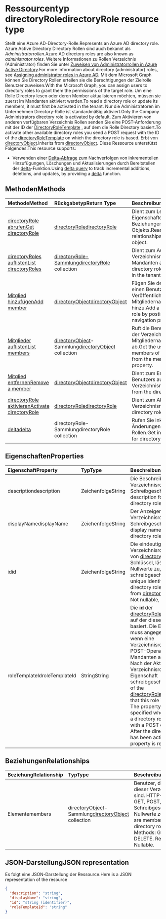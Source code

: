 # <a name="directoryrole-resource-type"></a><span data-ttu-id="0297f-101">Ressourcentyp directoryRole</span><span class="sxs-lookup"><span data-stu-id="0297f-101">directoryRole resource type</span></span>

<span data-ttu-id="0297f-102">Stellt eine Azure AD-Directory-Rolle.</span><span class="sxs-lookup"><span data-stu-id="0297f-102">Represents an Azure AD directory role.</span></span> <span data-ttu-id="0297f-103">Azure Active Directory Directory Rollen sind auch bekannt als *Administratorrollen*.</span><span class="sxs-lookup"><span data-stu-id="0297f-103">Azure AD directory roles are also known as *administrator roles*.</span></span> <span data-ttu-id="0297f-104">Weitere Informationen zu Rollen Verzeichnis (Administrator) finden Sie unter [Zuweisen von Administratorrollen in Azure Active Directory](http://azure.microsoft.com/documentation/articles/active-directory-assign-admin-roles/).</span><span class="sxs-lookup"><span data-stu-id="0297f-104">For more information about directory (administrator) roles, see [Assigning administrator roles in Azure AD](http://azure.microsoft.com/documentation/articles/active-directory-assign-admin-roles/).</span></span> <span data-ttu-id="0297f-105">Mit dem Microsoft Graph können Sie Directory Rollen erteilen sie die Berechtigungen der Zielrolle Benutzer zuweisen.</span><span class="sxs-lookup"><span data-stu-id="0297f-105">With the Microsoft Graph, you can assign users to directory roles to grant them the permissions of the target role.</span></span> <span data-ttu-id="0297f-106">Um eine Rolle Directory lesen oder deren Member aktualisieren möchten, müssen sie zuerst im Mandanten aktiviert werden.</span><span class="sxs-lookup"><span data-stu-id="0297f-106">To read a directory role or update its members, it must first be activated in the tenant.</span></span> <span data-ttu-id="0297f-107">Nur die Administratoren im Unternehmen Directory-Rolle ist standardmäßig aktiviert.</span><span class="sxs-lookup"><span data-stu-id="0297f-107">Only the Company Administrators directory role is activated by default.</span></span> <span data-ttu-id="0297f-108">Zum Aktivieren von anderen verfügbaren Verzeichnis Rollen senden Sie eine POST-Anforderung mit der ID der [DirectoryRoleTemplate](directoryroletemplate.md) , auf dem die Rolle Directory basiert.</span><span class="sxs-lookup"><span data-stu-id="0297f-108">To activate other available directory roles you send a POST request with the ID of the [directoryRoleTemplate](directoryroletemplate.md) on which the directory role is based.</span></span> <span data-ttu-id="0297f-109">Erbt von [directoryObject](directoryobject.md).</span><span class="sxs-lookup"><span data-stu-id="0297f-109">Inherits from [directoryObject](directoryobject.md).</span></span>
<span data-ttu-id="0297f-110">Diese Ressource unterstützt Folgendes:</span><span class="sxs-lookup"><span data-stu-id="0297f-110">This resource supports:</span></span>

- <span data-ttu-id="0297f-111">Verwenden einer [Delta-Abfrage](../../../concepts/delta_query_overview.md) zum Nachverfolgen von inkrementellen Hinzufügungen, Löschungen und Aktualisierungen durch Bereitstellen der [delta](../api/directoryrole_delta.md)-Funktion.</span><span class="sxs-lookup"><span data-stu-id="0297f-111">Using [delta query](../../../concepts/delta_query_overview.md) to track incremental additions, deletions, and updates, by providing a [delta](../api/directoryrole_delta.md) function.</span></span>

## <a name="methods"></a><span data-ttu-id="0297f-112">Methoden</span><span class="sxs-lookup"><span data-stu-id="0297f-112">Methods</span></span>

| <span data-ttu-id="0297f-113">Methode</span><span class="sxs-lookup"><span data-stu-id="0297f-113">Method</span></span>       | <span data-ttu-id="0297f-114">Rückgabetyp</span><span class="sxs-lookup"><span data-stu-id="0297f-114">Return Type</span></span>  |<span data-ttu-id="0297f-115">Beschreibung</span><span class="sxs-lookup"><span data-stu-id="0297f-115">Description</span></span>|
|:---------------|:--------|:----------|
|[<span data-ttu-id="0297f-116">directoryRole abrufen</span><span class="sxs-lookup"><span data-stu-id="0297f-116">Get directoryRole</span></span>](../api/directoryrole_get.md) | [<span data-ttu-id="0297f-117">directoryRole</span><span class="sxs-lookup"><span data-stu-id="0297f-117">directoryRole</span></span>](directoryrole.md) | <span data-ttu-id="0297f-118">Dient zum Lesen der Eigenschaften und der Beziehungen des directoryRole-Objekts.</span><span class="sxs-lookup"><span data-stu-id="0297f-118">Read properties and relationships of directoryRole object.</span></span> |
|[<span data-ttu-id="0297f-119">directoryRoles auflisten</span><span class="sxs-lookup"><span data-stu-id="0297f-119">List directoryRoles</span></span>](../api/directoryrole_list.md) | <span data-ttu-id="0297f-120">[directoryRole-Sammlung](directoryrole.md)</span><span class="sxs-lookup"><span data-stu-id="0297f-120">[directoryRole](directoryrole.md) collection</span></span> | <span data-ttu-id="0297f-121">Dient zum Auflisten der Verzeichnisrollen, die im Mandanten aktiviert sind.</span><span class="sxs-lookup"><span data-stu-id="0297f-121">List the directory roles that are activated in the tenant.</span></span> |
|[<span data-ttu-id="0297f-122">Mitglied hinzufügen</span><span class="sxs-lookup"><span data-stu-id="0297f-122">Add member</span></span>](../api/directoryrole_post_members.md) |[<span data-ttu-id="0297f-123">directoryObject</span><span class="sxs-lookup"><span data-stu-id="0297f-123">directoryObject</span></span>](directoryobject.md)| <span data-ttu-id="0297f-124">Fügen Sie der Verzeichnisrolle einen Benutzer durch Veröffentlichen in der Mitgliedernavitionseingenschaft hinzu.</span><span class="sxs-lookup"><span data-stu-id="0297f-124">Add a user to the directory role by posting to the members navigation property.</span></span>|
|[<span data-ttu-id="0297f-125">Mitglieder auflisten</span><span class="sxs-lookup"><span data-stu-id="0297f-125">List members</span></span>](../api/directoryrole_list_members.md) |<span data-ttu-id="0297f-126">[directoryObject](directoryobject.md)-Sammlung</span><span class="sxs-lookup"><span data-stu-id="0297f-126">[directoryObject](directoryobject.md) collection</span></span>| <span data-ttu-id="0297f-127">Ruft die Benutzer, die Mitglieder der Verzeichnisrolle sind, aus der Mitgliedernavigationseigenschaft ab.</span><span class="sxs-lookup"><span data-stu-id="0297f-127">Get the users that are members of the directory role from the members navigation property.</span></span>|
|[<span data-ttu-id="0297f-128">Mitglied entfernen</span><span class="sxs-lookup"><span data-stu-id="0297f-128">Remove a member</span></span>](../api/directoryrole_delete_member.md) |[<span data-ttu-id="0297f-129">directoryObject</span><span class="sxs-lookup"><span data-stu-id="0297f-129">directoryObject</span></span>](directoryobject.md)| <span data-ttu-id="0297f-130">Dient zum Entfernen eines Benutzers aus der Verzeichnisrolle.</span><span class="sxs-lookup"><span data-stu-id="0297f-130">Remove a user from the directory role.</span></span>|
|[<span data-ttu-id="0297f-131">directoryRole aktivieren</span><span class="sxs-lookup"><span data-stu-id="0297f-131">Activate directoryRole</span></span>](../api/directoryrole_post_directoryroles.md) |[<span data-ttu-id="0297f-132">directoryRole</span><span class="sxs-lookup"><span data-stu-id="0297f-132">directoryRole</span></span>](directoryrole.md) | <span data-ttu-id="0297f-133">Dient zum Aktivieren einer Verzeichnisrolle.</span><span class="sxs-lookup"><span data-stu-id="0297f-133">Activate a directory role.</span></span>|
|[<span data-ttu-id="0297f-134">delta</span><span class="sxs-lookup"><span data-stu-id="0297f-134">delta</span></span>](../api/directoryrole_delta.md)|<span data-ttu-id="0297f-135">directoryRole-Sammlung</span><span class="sxs-lookup"><span data-stu-id="0297f-135">directoryRole collection</span></span>| <span data-ttu-id="0297f-136">Rufen Sie inkrementelle Änderungen für Directory Rollen.</span><span class="sxs-lookup"><span data-stu-id="0297f-136">Get incremental changes for directory roles.</span></span> |

## <a name="properties"></a><span data-ttu-id="0297f-137">Eigenschaften</span><span class="sxs-lookup"><span data-stu-id="0297f-137">Properties</span></span>
| <span data-ttu-id="0297f-138">Eigenschaft</span><span class="sxs-lookup"><span data-stu-id="0297f-138">Property</span></span>   | <span data-ttu-id="0297f-139">Typ</span><span class="sxs-lookup"><span data-stu-id="0297f-139">Type</span></span> | <span data-ttu-id="0297f-140">Beschreibung</span><span class="sxs-lookup"><span data-stu-id="0297f-140">Description</span></span> |
|:---------------|:--------|:----------|
|<span data-ttu-id="0297f-141">description</span><span class="sxs-lookup"><span data-stu-id="0297f-141">description</span></span>|<span data-ttu-id="0297f-142">Zeichenfolge</span><span class="sxs-lookup"><span data-stu-id="0297f-142">String</span></span>|<span data-ttu-id="0297f-p102">Die Beschreibung für die Verzeichnisrolle. Schreibgeschützt.</span><span class="sxs-lookup"><span data-stu-id="0297f-p102">The description for the directory role. Read-only.</span></span> |
|<span data-ttu-id="0297f-145">displayName</span><span class="sxs-lookup"><span data-stu-id="0297f-145">displayName</span></span>|<span data-ttu-id="0297f-146">Zeichenfolge</span><span class="sxs-lookup"><span data-stu-id="0297f-146">String</span></span>|<span data-ttu-id="0297f-p103">Der Anzeigename für die Verzeichnisrolle. Schreibgeschützt.</span><span class="sxs-lookup"><span data-stu-id="0297f-p103">The display name for the directory role. Read-only.</span></span> |
|<span data-ttu-id="0297f-149">id</span><span class="sxs-lookup"><span data-stu-id="0297f-149">id</span></span>|<span data-ttu-id="0297f-150">Zeichenfolge</span><span class="sxs-lookup"><span data-stu-id="0297f-150">String</span></span>|<span data-ttu-id="0297f-p104">Die eindeutige ID für die Verzeichnisrolle. Geerbt von [directoryObject](directoryobject.md). Schlüssel, lässt keine Nullwerte zu, schreibgeschützt.</span><span class="sxs-lookup"><span data-stu-id="0297f-p104">The unique identifier for the directory role. Inherited from [directoryObject](directoryobject.md). Key, Not nullable, Read-only.</span></span>|
|<span data-ttu-id="0297f-154">roleTemplateId</span><span class="sxs-lookup"><span data-stu-id="0297f-154">roleTemplateId</span></span>|<span data-ttu-id="0297f-155">String</span><span class="sxs-lookup"><span data-stu-id="0297f-155">String</span></span>| <span data-ttu-id="0297f-p105">Die **id** der [directoryRoleTemplate](directoryroletemplate.md), auf der diese Rolle basiert. Die Eigenschaft muss angegeben werden, wenn eine Verzeichnisrolle mit einer POST-Operation in einem Mandanten aktiviert wird. Nach der Aktivierung der Verzeichnisrolle ist die Eigenschaft schreibgeschützt.</span><span class="sxs-lookup"><span data-stu-id="0297f-p105">The **id** of the [directoryRoleTemplate](directoryroletemplate.md) that this role is based on. The property must be specified when activating a directory role in a tenant with a POST operation. After the directory role has been activated, the property is read only.</span></span> |

## <a name="relationships"></a><span data-ttu-id="0297f-159">Beziehungen</span><span class="sxs-lookup"><span data-stu-id="0297f-159">Relationships</span></span>
| <span data-ttu-id="0297f-160">Beziehung</span><span class="sxs-lookup"><span data-stu-id="0297f-160">Relationship</span></span> | <span data-ttu-id="0297f-161">Typ</span><span class="sxs-lookup"><span data-stu-id="0297f-161">Type</span></span> |<span data-ttu-id="0297f-162">Beschreibung</span><span class="sxs-lookup"><span data-stu-id="0297f-162">Description</span></span>|
|:---------------|:--------|:----------|
|<span data-ttu-id="0297f-163">Elemente</span><span class="sxs-lookup"><span data-stu-id="0297f-163">members</span></span>|<span data-ttu-id="0297f-164">[directoryObject](directoryobject.md)-Sammlung</span><span class="sxs-lookup"><span data-stu-id="0297f-164">[directoryObject](directoryobject.md) collection</span></span>|<span data-ttu-id="0297f-p106">Benutzer, die Mitglieder dieser Verzeichnisrolle sind. HTTP-Methoden: GET, POST, DELETE. Schreibgeschützt. Lässt Nullwerte zu.</span><span class="sxs-lookup"><span data-stu-id="0297f-p106">Users that are members of this directory role. HTTP Methods: GET, POST, DELETE. Read-only. Nullable.</span></span>|

## <a name="json-representation"></a><span data-ttu-id="0297f-169">JSON-Darstellung</span><span class="sxs-lookup"><span data-stu-id="0297f-169">JSON representation</span></span>

<span data-ttu-id="0297f-170">Es folgt eine JSON-Darstellung der Ressource.</span><span class="sxs-lookup"><span data-stu-id="0297f-170">Here is a JSON representation of the resource</span></span>

<!--{
  "blockType": "resource",
  "openType": true,
  "optionalProperties": [
    "memberOf",
    "members",
    "ownedObjects",
    "owners"
  ],
  "keyProperty": "id",
  "baseType": "microsoft.graph.directoryObject",
  "@odata.type": "microsoft.graph.directoryRole",
  "@odata.annotations": [
    {
      "capabilities": {
        "toppable": false
      }
    }
  ]
}-->

```json
{
  "description": "string",
  "displayName": "string",
  "id": "string (identifier)",
  "roleTemplateId": "string"
}

```

<!-- uuid: 8fcb5dbc-d5aa-4681-8e31-b001d5168d79
2015-10-25 14:57:30 UTC -->
<!-- {
  "type": "#page.annotation",
  "description": "directoryRole resource",
  "keywords": "",
  "section": "documentation",
  "tocPath": ""
}-->
